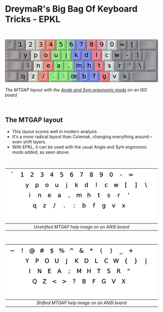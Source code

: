 DreymaR's Big Bag Of Keyboard Tricks - EPKL
===========================================

<br>

![EPKL help image for MTGAP-AngleSym on an ISO board](./MTGAP_ISO-AS_EPKL.png)

_The MTGAP layout with the [Angle and Sym ergonomic mods][BB_Erg] on an ISO board_

<br>

The MTGAP layout
----------------
- This layout scores well in modern analysis.
- It's a more radical layout than Colemak, changing everything around – even shift layers.
- With EPKL, it can be used with the usual Angle and Sym ergonomic mods added, as seen above.

<br>

|![EPKL help image for unshifted MTGAP on an ANSI board](./MTG-eD_ANS/state0.png)|
|   :---:   |
|_Unshifted MTGAP help image on an ANSI board_|

<br>

|![EPKL help image for shifted MTGAP on an ANSI board](./MTG-eD_ANS/state1.png)|
|   :---:   |
|_Shifted MTGAP help image on an ANSI board_|


[MTGAP]: https://mathematicalmulticore.wordpress.com/the-keyboard-layout-project/ (The MTGAP project)
[BB_Erg]: https://dreymar.colemak.org/ergo-mods.html (DreymaR's Big Bag of Tricks on ergo mods)
